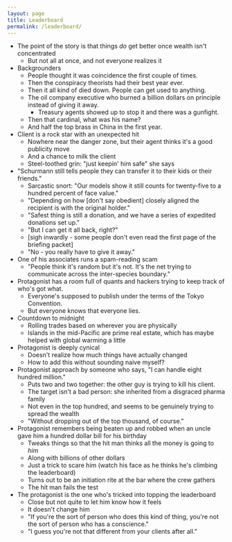 ```yaml
---
layout: page
title: Leaderboard
permalink: /leaderboard/
---
```


-   The point of the story is that things _do_ get better once wealth isn't concentrated
    -   But not all at once, and not everyone realizes it
-   Backgrounders
    -   People thought it was coincidence the first couple of times.
    -   Then the conspiracy theorists had their best year ever.
    -   Then it all kind of died down. People can get used to anything.
    -   The oil company executive who burned a billion dollars on principle instead of giving it away.
    	-   Treasury agents showed up to stop it and there was a gunfight.
    -   Then that cardinal, what was his name?
    -   And half the top brass in China in the first year.
-   Client is a rock star with an unexpected hit
    -   Nowhere near the danger zone, but their agent thinks it's a good publicity move
    -   And a chance to milk the client
    -   Steel-toothed grin: "just keepin' him safe" she says
-   "Schurmann still tells people they can transfer it to their kids or their friends."
    -   Sarcastic snort: "Our models show it still counts for twenty-five to a hundred percent of face value."
    -   "Depending on how [don't say obedient] closely aligned the recipient is with the original holder."
    -   "Safest thing is still a donation, and we have a series of expedited donations set up."
    -   "But I can get it all back, right?"
    -   [sigh inwardly - some people don't even read the first page of the briefing packet]
    -   "No - you really have to give it away."
-   One of his associates runs a spam-reading scam
    -   "People think it's random but it's not. It's the net trying to communicate across the inter-species boundary."
-   Protagonist has a room full of quants and hackers trying to keep track of who's got what.
    -   Everyone's supposed to publish under the terms of the Tokyo Convention.
    -   But everyone knows that everyone lies.
-   Countdown to midnight
    -   Rolling trades based on wherever you are physically
    -   Islands in the mid-Pacific are prime real estate, which has maybe helped with global warming a little
-   Protagonist is deeply cynical
    -   Doesn't realize how much things have actually changed
    -   How to add this without sounding naive myself?
-   Protagonist approach by someone who says, "I can handle eight hundred million."
    -   Puts two and two together: the other guy is trying to kill his client.
    -   The target isn't a bad person: she inherited from a disgraced pharma family
    -   Not even in the top hundred, and seems to be genuinely trying to spread the wealth
    -   "Without dropping out of the top thousand, of course."
-   Protagonist remembers being beaten up and robbed when an uncle gave him a hundred dollar bill for his birthday
    -   Tweaks things so that the hit man thinks all the money is going to _him_
    -   Along with billions of other dollars
    -   Just a trick to scare him (watch his face as he thinks he's climbing the leaderboard)
    -   Turns out to be an initiation rite at the bar where the crew gathers
    -   The hit man fails the test
-   The protagonist is the one who's tricked into topping the leaderboard
    -   Close but not quite to let him know how it feels
    -   It doesn't change him
    -   "If you're the sort of person who does this kind of thing, you're not the sort of person who has a conscience."
    -   "I guess you're not that different from your clients after all."
